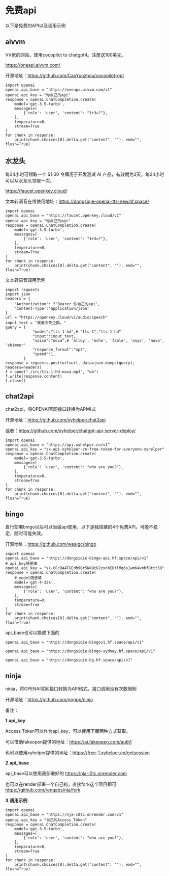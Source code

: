 # 免费api

以下是免费的API以及调用示例

## aivvm

VV佬的网站，使用cocopilot to chatgpt4。注册送100美元。

https://oneapi.aivvm.com/

开源地址：https://github.com/CaoYunzhou/cocopilot-gpt

```
import openai
openai.api_base = "https://oneapi.aivvm.com/v1"
openai.api_key = "你自己的api"
response = openai.ChatCompletion.create(
    model='gpt-3.5-turbo',
    messages=[
        {'role': 'user', 'content': "1+3=?"},
    ],
    temperature=0,
    stream=True
)
for chunk in response:
    print(chunk.choices[0].delta.get("content", ""), end="", flush=True)
```

## 水龙头

每24小时可领取一个 $1.00 令牌用于开发测试 AI 产品，有效期为3天，每24小时可以从水龙头领取一次。

https://faucet.openkey.cloud/

文本转语音在线使用地址：https://dongsiqie-openai-tts-new.hf.space/

```
import openai
openai.api_base = "https://faucet.openkey.cloud/v1"
openai.api_key = "你自己的api"
response = openai.ChatCompletion.create(
    model='gpt-3.5-turbo',
    messages=[
        {'role': 'user', 'content': "1+3=?"},
    ],
    temperature=0,
    stream=True
)
for chunk in response:
    print(chunk.choices[0].delta.get("content", ""), end="", flush=True)
```

文本转语音调用示例

```
import requests
import json
headers = {
    'Authorization': f'Bearer 你自己的api', 
    'Content-Type':'application/json'
}
url = "https://openkey.cloud/v1/audio/speech"
input_text = "我爱冻死企鹅。"
query = {
            "model":"tts-1-hd",# "tts-1","tts-1-hd"
            "input":input_text,
            "voice":"nova",# 'alloy', 'echo', 'fable', 'onyx', 'nova', 'shimmer'
            "response_format":"mp3",
            "speed":1,
        }
response = requests.post(url=url, data=json.dumps(query), headers=headers)
f = open("./src/tts-1-hd-nova.mp3", "wb")
f.write(response.content)
f.close()
```

## chat2api

chat2api，将OPENAI官网接口转换为API格式

开源地址：https://github.com/xyhelper/chat2api

或者：https://github.com/xyhelper/chatgpt-api-server-deploy/

```
import openai
openai.api_base = "https://api.xyhelper.cn/v1"
openai.api_key = "sk-api-xyhelper-cn-free-token-for-everyone-xyhelper"
response = openai.ChatCompletion.create(
    model='gpt-3.5-turbo',
    messages=[
        {'role': 'user', 'content': "who are you?"},
    ],
    temperature=0,
    stream=True
)
for chunk in response:
    print(chunk.choices[0].delta.get("content", ""), end="", flush=True)
```

## bingo

自行部署bingo以后可以当做api使用，以下是我搭建的4个免费API。可能不稳定，随时可能失效。

开源地址：https://github.com/weaigc/bingo

```
import openai
openai.api_base = "https://dongsiqie-bingo-api.hf.space/api/v1"
# api_key随便填
openai.api_key = "sk-CGcDA4TGEdh9Qr5NNQcU2zxnhEDtlMq6s1wm64vmbfBttt58"
response = openai.ChatCompletion.create(
    # model随便填
    model='gpt-4-32k',
    messages=[
        {'role': 'user', 'content': "who are you?"},
    ],
    temperature=0,
    stream=True
)
for chunk in response:
    print(chunk.choices[0].delta.get("content", ""), end="", flush=True)
```

api_base也可以换成下面的

```
openai.api_base = "https://dongsiqie-bingov1.hf.space/api/v1"
```
```
openai.api_base = "https://dongsiqie-bingo-sydney.hf.space/api/v1"
```
```
openai.api_base = "https://dongsiqie-bg.hf.space/api/v1"
```

## ninja

ninja，将OPENAI官网接口转换为API格式，接口调用没有次数限制

开源地址：https://github.com/gngpp/ninja

备注：

**1.api_key**

Access Token可以作为api_key，可以使用下面两种方式获取。

可以借助fakeopen提供的地址：https://ai.fakeopen.com/auth1

也可以使用xyhelper提供的地址：https://free-1.xyhelper.cn/getsession

**2.api_base**

api_base可以使用我部署好的 https://nja-i0tc.onrender.com

也可以在render部署一个自己的，直接fork这个项目即可 https://github.com/renqabs/nja/fork

**3.调用示例**

```
import openai
openai.api_base = "https://nja-i0tc.onrender.com/v1"
openai.api_key = "自己的Access Token"
response = openai.ChatCompletion.create(
    model='gpt-3.5-turbo',
    messages=[
        {'role': 'user', 'content': "who are you?"},
    ],
    temperature=0,
    stream=True
)
for chunk in response:
    print(chunk.choices[0].delta.get("content", ""), end="", flush=True)
```

